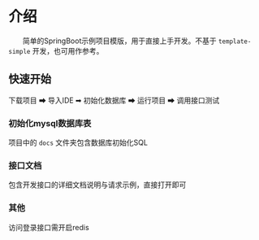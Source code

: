 # 介绍
　　简单的SpringBoot示例项目模版，用于直接上手开发。不基于 `template-simple` 开发，也可用作参考。

## 快速开始
下载项目 ➡ 导入IDE ➡ 初始化数据库 ➡ 运行项目 ➡ 调用接口测试
### 初始化mysql数据库表
项目中的 `docs` 文件夹包含数据库初始化SQL

### 接口文档
包含开发接口的详细文档说明与请求示例，直接打开即可

### 其他
访问登录接口需开启redis